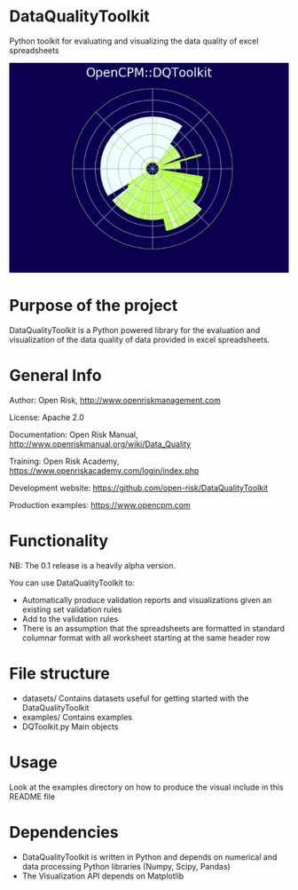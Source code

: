 DataQualityToolkit
==================
Python toolkit for evaluating and visualizing the data quality of excel spreadsheets

![Alt text](DQToolkit.png?raw=true "DQToolkit Visual")

Purpose of the project
======================

DataQualityToolkit is a Python powered library for the evaluation and visualization of the data 
quality of data provided in excel spreadsheets. 


General Info
=========================


Author: Open Risk, http://www.openriskmanagement.com

License: Apache 2.0

Documentation: Open Risk Manual, http://www.openriskmanual.org/wiki/Data_Quality

Training: Open Risk Academy, https://www.openriskacademy.com/login/index.php

Development website: https://github.com/open-risk/DataQualityToolkit

Production examples: https://www.opencpm.com


Functionality
=============

NB: The 0.1 release is a heavily alpha version. 

You can use DataQualityToolkit to:
- Automatically produce validation reports and visualizations given an existing set validation rules
- Add to the validation rules
- There is an assumption that the spreadsheets are formatted in standard columnar format with 
all worksheet starting at the same header row

File structure
==============

* datasets/ Contains datasets useful for getting started with the DataQualityToolkit
* examples/ Contains examples
* DQToolkit.py Main objects

Usage
=====

Look at the examples directory on how to produce the visual include in this README file

Dependencies
============

-  DataQualityToolkit is written in Python and depends on numerical and data processing Python libraries (Numpy, Scipy, Pandas)
-  The Visualization API depends on Matplotlib
